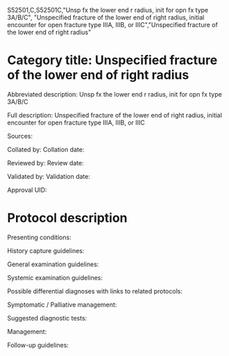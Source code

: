 S52501,C,S52501C,"Unsp fx the lower end r radius, init for opn fx type 3A/B/C", "Unspecified fracture of the lower end of right radius, initial encounter for open fracture type IIIA, IIIB, or IIIC","Unspecified fracture of the lower end of right radius"
# Category title: Unspecified fracture of the lower end of right radius

Abbreviated description: Unsp fx the lower end r radius, init for opn fx type 3A/B/C

Full description: Unspecified fracture of the lower end of right radius, initial encounter for open fracture type IIIA, IIIB, or IIIC

Sources:

Collated by:
Collation date:

Reviewed by:
Review date:

Validated by:
Validation date:

Approval UID:

# Protocol description

Presenting conditions:

History capture guidelines:

General examination guidelines:

Systemic examination guidelines:

Possible differential diagnoses with links to related protocols:

Symptomatic / Palliative management:

Suggested diagnostic tests:

Management:

Follow-up guidelines:
